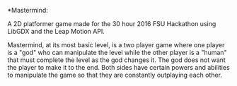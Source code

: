 
*Mastermind: 

A 2D platformer game made for the 30 hour 2016 FSU Hackathon using LibGDX and the Leap Motion API.

Mastermind, at its most basic level, is a two player game where one player is a "god" who can manipulate the level while the other player is a "human" that must complete the level as the god changes it. The god does not want the player to make it to the end. Both sides have certain powers and abilities to manipulate the game so that they are constantly outplaying each other.
